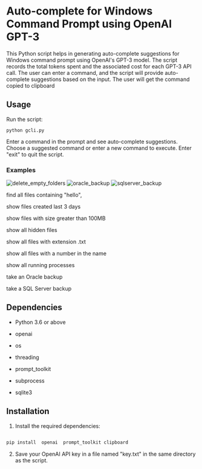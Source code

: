 
# Auto-complete for Windows Command Prompt using OpenAI GPT-3

  

This Python script helps in generating auto-complete suggestions for Windows command prompt using OpenAI's GPT-3 model. The script records the total tokens spent and the associated cost for each GPT-3 API call. The user can enter a command, and the script will provide auto-complete suggestions based on the input. The user will get the command copied to clipboard




## Usage

  

Run the script:

  

    python gcli.py

  

Enter a command in the prompt and see auto-complete suggestions. Choose a suggested command or enter a new command to execute. Enter "exit" to quit the script.

### Examples

![delete_empty_folders](https://user-images.githubusercontent.com/16526012/232335720-441d2474-bfb2-4b2a-8a53-ab60fe453d10.jpg)
![oracle_backup](https://user-images.githubusercontent.com/16526012/232335728-7418a158-5d3c-4cf5-b071-ea800da0ff1e.jpg)
![sqlserver_backup](https://user-images.githubusercontent.com/16526012/232335738-85c2f724-4ba9-4ee4-b4f3-3d98e1dff31c.jpg)

  
find all files containing "hello",

show files created last 3 days

show files with size greater than 100MB

show all hidden files

show all files with extension .txt

show all files with a number in the name
  
show all running processes

take an Oracle backup

take a SQL Server backup


## Dependencies

  

- Python 3.6 or above

- openai

- os

- threading

- prompt_toolkit

- subprocess

- sqlite3

  

## Installation

  

1. Install the required dependencies:

  

```bash

pip install  openai  prompt_toolkit clipboard

```

  

2. Save your OpenAI API key in a file named "key.txt" in the same directory as the script.

  


